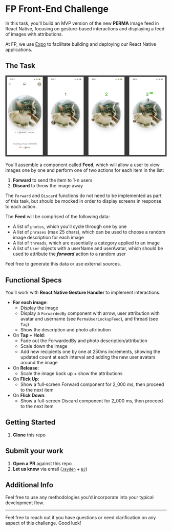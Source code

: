 # FP Front-End Challenge

In this task, you’ll build an MVP version of the new **PERMA** image feed in React Native, focusing on gesture-based interactions and displaying a feed of images with attributions.

At FP, we use [Expo](https://expo.dev) to facilitate building and deploying our React Native applications.

## The Task

![See Feed Design](./assets/feed-design.png)

You'll assemble a component called **Feed**, which will allow a user to view images one by one and perform one of two actions for each item in the list:

1. **Forward** to send the item to 1-n users
2. **Discard** to throw the image away

The `Forward` and `Discard` functions do not need to be implemented as part of this task, but should be mocked in order to display screens in response to each action.

The **Feed** will be comprised of the following data:

- A list of `photos`, which you'll cycle through one by one
- A list of `phrases` (max 25 chars), which can be used to choose a random image description for each image
- A list of `threads`, which are essentially a category applied to an image
- A list of `User` objects with a userName and userAvatar, which should be used to attribute the **_forward_** action to a random user

Feel free to generate this data or use external sources.

## Functional Specs

You’ll work with **React Native Gesture Handler** to implement interactions.

-  **For each image**:
    - Display the image
    - Display a `ForwardedBy` component with arrow, user attribution with avatar and username (see `PermaUserLockupFeed`), and thread (see `Tag`)
    - Show the description and photo attribution
- On **Tap + Hold**:
    - Fade out the ForwardedBy and photo description/attribution
    - Scale down the image
    - Add new recipients one by one at 250ms increments, showing the updated count at each interval and adding the new user avatars around the image
- On **Release**:
    - Scale the image back up + show the attributions
- On **Flick Up**:
    - Show a full-screen Forward component for 2_000 ms, then proceed to the next item
- On **Flick Down**:
    - Show a full-screen Discard component for 2_000 ms, then proceed to the next item

## Getting Started

1. **Clone** this repo

## Submit your work

1. **Open a PR** against this repo
2. **Let us know** via email ([`Jayden`](mailto:jw@fp.inc) + [`BJ`](mailto:bj@fp.inc))

## Additional Info

Feel free to use any methodologies you'd incorporate into your typical development flow.

---

Feel free to reach out if you have questions or need clarification on any aspect of this challenge. Good luck!
